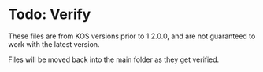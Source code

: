 # Todo: Verify

These files are from KOS versions prior to 1.2.0.0, and are not guaranteed to work with the latest version.

Files will be moved back into the main folder as they get verified.
